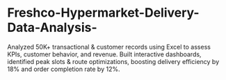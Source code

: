 # Freshco-Hypermarket-Delivery-Data-Analysis-
Analyzed 50K+ transactional &amp; customer records using Excel to assess KPIs, customer behavior, and revenue. Built interactive dashboards, identified peak slots &amp; route optimizations, boosting delivery efficiency by 18% and order completion rate by 12%.
